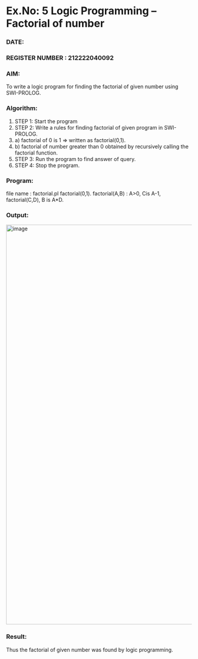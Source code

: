 # Ex.No: 5   Logic Programming – Factorial of number   
### DATE:                                                                            
### REGISTER NUMBER : 212222040092
### AIM: 
To  write  a logic program for finding the factorial of given number using SWI-PROLOG. 
### Algorithm:
1. STEP 1: Start the program
2. STEP 2:  Write a rules for finding factorial of given program in SWI-PROLOG.
3.   a)	factorial of 0 is 1 => written as factorial(0,1).
4.   b)	factorial of number greater than 0 obtained by recursively calling the factorial    function.
5. STEP 3: Run the program  to find answer of  query.
6. STEP 4: Stop the program.

### Program:

file name : factorial.pl
 factorial(0,1).
 factorial(A,B) :
A>0,
 Cis A-1,
 factorial(C,D),
 B is A*D.





### Output:

<img width="1920" height="1080" alt="image" src="https://github.com/user-attachments/assets/ca17e829-08c5-4549-861c-467c8643d483" />




### Result:
Thus the factorial of given number was found by logic programming. 
